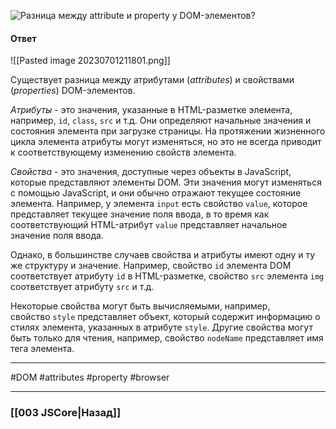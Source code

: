 ![Разница между attribute и property у DOM-элементов?](https://youtu.be/IooJ3P2VUYs?t=659)

#### Ответ

![[Pasted image 20230701211801.png]]

Существует разница между атрибутами (*attributes*) и свойствами (*properties*) DOM-элементов.

*Атрибуты* - это значения, указанные в HTML-разметке элемента, например, `id`, `class`, `src` и т.д.  Они определяют начальные значения и состояния элемента при загрузке страницы. На протяжении жизненного цикла элемента атрибуты могут изменяться, но это не всегда приводит к соответствующему изменению свойств элемента.

*Свойства* - это значения, доступные через объекты в JavaScript, которые представляют элементы DOM. Эти значения могут изменяться с помощью JavaScript, и они обычно отражают текущее состояние элемента. Например, у элемента `input` есть свойство `value`, которое представляет текущее значение поля ввода, в то время как соответствующий HTML-атрибут `value` представляет начальное значение поля ввода.

Однако, в большинстве случаев свойства и атрибуты имеют одну и ту же структуру и значение. Например, свойство `id` элемента DOM соответствует атрибуту `id` в HTML-разметке, свойство `src` элемента `img` соответствует атрибуту `src` и т.д.

Некоторые свойства могут быть вычисляемыми, например, свойство `style` представляет объект, который содержит информацию о стилях элемента, указанных в атрибуте `style`. Другие свойства могут быть только для чтения, например, свойство `nodeName` представляет имя тега элемента.

___
#DOM #attributes #property #browser 

___

### [[003 JSCore|Назад]]